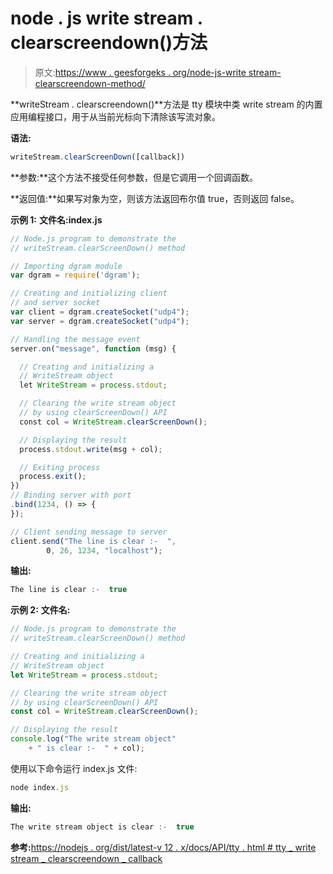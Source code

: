 # node . js write stream . clearscreendown()方法

> 原文:[https://www . geesforgeks . org/node-js-write stream-clearscreendown-method/](https://www.geeksforgeeks.org/node-js-writestream-clearscreendown-method/)

**writeStream . clearscreendown()**方法是 tty 模块中类 write stream 的内置应用编程接口，用于从当前光标向下清除该写流对象。

**语法:**

```js
writeStream.clearScreenDown([callback])
```

**参数:**这个方法不接受任何参数，但是它调用一个回调函数。

**返回值:**如果写对象为空，则该方法返回布尔值 true，否则返回 false。

**示例 1:** **文件名:index.js**

```js
// Node.js program to demonstrate the
// writeStream.clearScreenDown() method

// Importing dgram module
var dgram = require('dgram');

// Creating and initializing client
// and server socket
var client = dgram.createSocket("udp4");
var server = dgram.createSocket("udp4");

// Handling the message event
server.on("message", function (msg) {

  // Creating and initializing a
  // WriteStream object
  let WriteStream = process.stdout;

  // Clearing the write stream object
  // by using clearScreenDown() API
  const col = WriteStream.clearScreenDown();

  // Displaying the result
  process.stdout.write(msg + col);

  // Exiting process
  process.exit();
})
// Binding server with port
.bind(1234, () => {
});

// Client sending message to server
client.send("The line is clear :-  ", 
        0, 26, 1234, "localhost");
```

**输出:**

```js
The line is clear :-  true
```

**示例 2:** **文件名:**

```js
// Node.js program to demonstrate the
// writeStream.clearScreenDown() method

// Creating and initializing a 
// WriteStream object
let WriteStream = process.stdout;

// Clearing the write stream object
// by using clearScreenDown() API
const col = WriteStream.clearScreenDown();

// Displaying the result
console.log("The write stream object"
    + " is clear :-  " + col);
```

使用以下命令运行 index.js 文件:

```js
node index.js
```

**输出:**

```js
The write stream object is clear :-  true

```

**参考:**[https://nodejs . org/dist/latest-v 12 . x/docs/API/tty . html # tty _ write stream _ clearscreendown _ callback](https://nodejs.org/dist/latest-v12.x/docs/api/tty.html#tty_writestream_clearscreendown_callback)